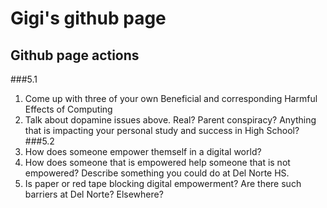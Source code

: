 # Gigi's github page
## Github page actions
###5.1
1. Come up with three of your own Beneficial and corresponding Harmful Effects of Computing
2. Talk about dopamine issues above. Real? Parent conspiracy? Anything that is impacting your personal study and success in High School?
###5.2
1. How does someone empower themself in a digital world?
2. How does someone that is empowered help someone that is not empowered? Describe something you could do at Del Norte HS.
3. Is paper or red tape blocking digital empowerment? Are there such barriers at Del Norte? Elsewhere?
